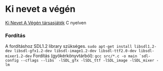 # Ki nevet a végén
[Ki Nevet A Végén társasjáték](https://hu.wikipedia.org/wiki/Ki_nevet_a_v%C3%A9g%C3%A9n%3F_(t%C3%A1rsasj%C3%A1t%C3%A9k)) C nyelven

### Fordítás
A fordításhoz SDL1.2 library szükséges.
```sudo apt-get install libsdl1.2-dev libsdl-gfx1.2-dev libsdl-image1.2-dev libsdl-ttf2.0-dev libsdl-mixer1.2-dev```
Fordítás (gyökérkönyvtárból):
```gcc src/*.c -o main `sdl-config --cflags --libs` -lSDL_gfx -lSDL_ttf -lSDL_image -lSDL_mixer -lm```
